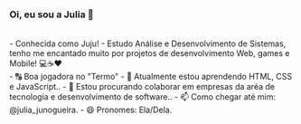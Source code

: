 ### Oi, eu sou a Julia 👋
<br>
- Conhecida como Juju!
- Estudo Análise e Desenvolvimento de Sistemas, tenho me encantado muito por projetos de desenvolvimento Web, games e Mobile! 💻☕❤️
<br>
- 🔠 Boa jogadora no "Termo"
- 🌱 Atualmente estou aprendendo HTML, CSS e JavaScript..
- 👯 Estou procurando colaborar em empresas da aréa de tecnologia e desenvolvimento de software..
- 📫 Como chegar até mim: @julia_junogueira.
- 😄 Pronomes: Ela/Dela.
